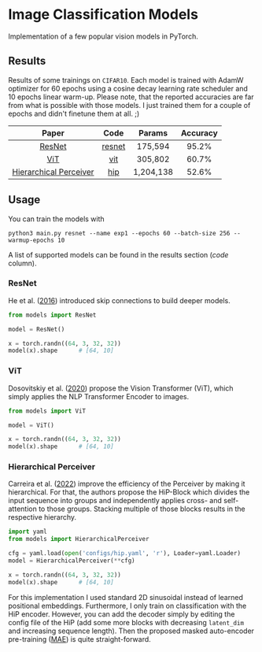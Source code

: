 # Image Classification Models

Implementation of a few popular vision models in PyTorch. 


## Results

Results of some trainings on `CIFAR10`. Each model is trained with AdamW optimizer for 60 epochs using
a cosine decay learning rate scheduler and 10 epochs linear warm-up. Please note, that the reported
accuracies are far from what is possible with those models. I just trained them for a couple of
epochs and didn't finetune them at all. ;)


|                           Paper                            |          Code           |  Params   | Accuracy |
|:----------------------------------------------------------:|:-----------------------:|:---------:|:--------:|
|         [ResNet](https://arxiv.org/abs/1512.03385)         | [resnet](models/resnet) |  175,594  |  95.2%   |
|          [ViT](https://arxiv.org/abs/2010.11929)           |    [vit](models/vit)    |  305,802  |  60.7%   |
| [Hierarchical Perceiver](https://arxiv.org/abs/2202.10890) |    [hip](models/hip)    | 1,204,138 |  52.6%   |

## Usage

You can train the models with

```
python3 main.py resnet --name exp1 --epochs 60 --batch-size 256 --warmup-epochs 10
```

A list of supported models can be found in the results section (*code* column).

### ResNet

He et al. ([2016](https://arxiv.org/abs/1512.03385)) introduced skip connections
to build deeper models.

```python
from models import ResNet

model = ResNet()

x = torch.randn((64, 3, 32, 32))
model(x).shape      # [64, 10] 
```

### ViT

Dosovitskiy et al. ([2020](https://arxiv.org/abs/2010.11929)) propose the Vision Transformer (ViT), which
simply applies the NLP Transformer Encoder to images.

```python
from models import ViT

model = ViT()

x = torch.randn((64, 3, 32, 32))
model(x).shape      # [64, 10] 
```

### Hierarchical Perceiver

Carreira et al. ([2022](https://arxiv.org/abs/2202.10890)) improve the efficiency of the Perceiver
by making it hierarchical. For that, the authors propose the HiP-Block which divides the input
sequence into groups and independently applies cross- and self-attention to those groups. Stacking
multiple of those blocks results in the respective hierarchy.

```python
import yaml
from models import HierarchicalPerceiver

cfg = yaml.load(open('configs/hip.yaml', 'r'), Loader=yaml.Loader)
model = HierarchicalPerceiver(**cfg)

x = torch.randn((64, 3, 32, 32))
model(x).shape      # [64, 10] 
```

For this implementation I used standard 2D sinusoidal instead of learned positional embeddings. Furthermore, I only
train on classification with the HiP encoder. However, you can add the decoder simply by editing the
config file of the HiP (add some more blocks with decreasing `latent_dim` and increasing sequence length). Then
the proposed masked auto-encoder pre-training ([MAE](https://arxiv.org/abs/2111.06377)) is quite
straight-forward.
